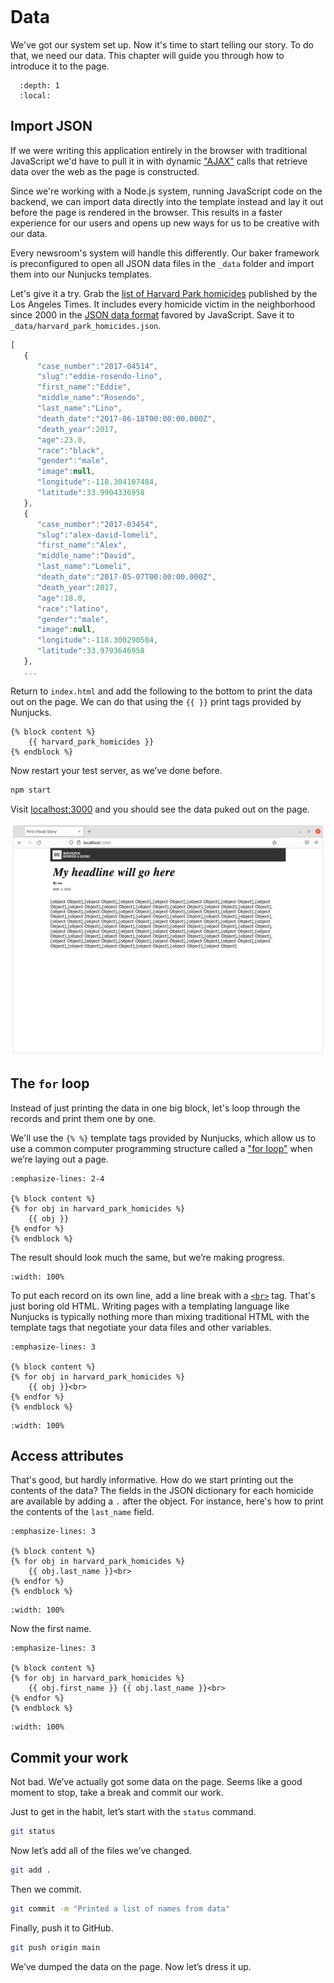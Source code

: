 ```{include} _templates/nav.html

```

# Data

We've got our system set up. Now it's time to start telling our story. To do that, we need our data. This chapter will guide you through how to introduce it to the page.

```{contents} Sections
  :depth: 1
  :local:
```

## Import JSON

If we were writing this application entirely in the browser with traditional JavaScript we'd have to pull it in with dynamic ["AJAX"](<https://en.wikipedia.org/wiki/Ajax_(programming)>) calls that retrieve data over the web as the page is constructed.

Since we're working with a Node.js system, running JavaScript code on the backend, we can import data directly into the template instead and lay it out before the page is rendered in the browser. This results in a faster experience for our users and opens up new ways for us to be creative with our data.

Every newsroom's system will handle this differently. Our baker framework is preconfigured to open all JSON data files in the `_data` folder and import them into our Nunjucks templates.

Let's give it a try. Grab the [list of Harvard Park homicides](https://gist.githubusercontent.com/palewire/e0e3a3d64ed818ded354ffd99e63984b/raw/c1952a9dcdd37443aef63511c052e50f3bf51c6b/harvard_park_homicides.json) published by the Los Angeles Times. It includes every homicide victim in the neighborhood since 2000 in the [JSON data format](https://en.wikipedia.org/wiki/JSON) favored by JavaScript. Save it to `_data/harvard_park_homicides.json`.

```javascript
[
   {
      "case_number":"2017-04514",
      "slug":"eddie-rosendo-lino",
      "first_name":"Eddie",
      "middle_name":"Rosendo",
      "last_name":"Lino",
      "death_date":"2017-06-18T00:00:00.000Z",
      "death_year":2017,
      "age":23.0,
      "race":"black",
      "gender":"male",
      "image":null,
      "longitude":-118.304107484,
      "latitude":33.9904336958
   },
   {
      "case_number":"2017-03454",
      "slug":"alex-david-lomeli",
      "first_name":"Alex",
      "middle_name":"David",
      "last_name":"Lomeli",
      "death_date":"2017-05-07T00:00:00.000Z",
      "death_year":2017,
      "age":18.0,
      "race":"latino",
      "gender":"male",
      "image":null,
      "longitude":-118.300290584,
      "latitude":33.9793646958
   },
   ...
```

Return to `index.html` and add the following to the bottom to print the data out on the page. We can do that using the `{{ }}` print tags provided by Nunjucks.

```jinja
{% block content %}
    {{ harvard_park_homicides }}
{% endblock %}
```

Now restart your test server, as we’ve done before.

```bash
npm start
```

Visit [localhost:3000](https://localhost:3000) and you should see the data puked out on the page.

![puke](_static/puke.png)

## The `for` loop

Instead of just printing the data in one big block, let's loop through the records and print them one by one.

We'll use the `{% %}` template tags provided by Nunjucks, which allow us to use a common computer programming structure called a ["for loop"](https://en.wikipedia.org/wiki/For_loop) when we’re laying out a page.

```{code-block} jinja
:emphasize-lines: 2-4

{% block content %}
{% for obj in harvard_park_homicides %}
    {{ obj }}
{% endfor %}
{% endblock %}
```

The result should look much the same, but we’re making progress.

```{image} _static/data-dump.png
:width: 100%
```

To put each record on its own line, add a line break with a [`<br>`](https://www.w3schools.com/TAGS/tag_br.asp) tag. That's just boring old HTML. Writing pages with a templating language like Nunjucks is typically nothing more than mixing traditional HTML with the template tags that negotiate your data files and other variables.

```{code-block} jinja
:emphasize-lines: 3

{% block content %}
{% for obj in harvard_park_homicides %}
    {{ obj }}<br>
{% endfor %}
{% endblock %}
```

```{image} _static/hello-loop.png
:width: 100%
```

## Access attributes

That's good, but hardly informative. How do we start printing out the contents of the data? The fields in the JSON dictionary for each homicide are available by adding a `.` after the object. For instance, here's how to print the contents of the `last_name` field.

```{code-block} jinja
:emphasize-lines: 3

{% block content %}
{% for obj in harvard_park_homicides %}
    {{ obj.last_name }}<br>
{% endfor %}
{% endblock %}
```

```{image} _static/hello-last-name.png
:width: 100%
```

Now the first name.

```{code-block} jinja
:emphasize-lines: 3

{% block content %}
{% for obj in harvard_park_homicides %}
    {{ obj.first_name }} {{ obj.last_name }}<br>
{% endfor %}
{% endblock %}
```

```{image} _static/hello-full-name.png
:width: 100%
```

## Commit your work

Not bad. We’ve actually got some data on the page. Seems like a good moment to stop, take a break and commit our work.

Just to get in the habit, let’s start with the `status` command.

```bash
git status
```

Now let’s add all of the files we’ve changed.

```bash
git add .
```

Then we commit.

```bash
git commit -m "Printed a list of names from data"
```

Finally, push it to GitHub.

```bash
git push origin main
```

We’ve dumped the data on the page. Now let’s dress it up.
